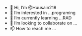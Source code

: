 - 👋 Hi, I’m @Huusain218
- 👀 I’m interested in ...programing
- 🌱 I’m currently learning ...RAD
- 💞️ I’m looking to collaborate on ...
- 📫 How to reach me ...

<!---
Huusain218/Huusain218 is a ✨ special ✨ repository because its `README.md` (this file) appears on your GitHub profile.
You can click the Preview link to take a look at your changes.
--->

